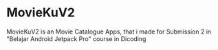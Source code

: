 # MovieKuV2
MovieKuV2 is an Movie Catalogue Apps, that i made for Submission 2 in "Belajar Android Jetpack Pro" course in Dicoding
